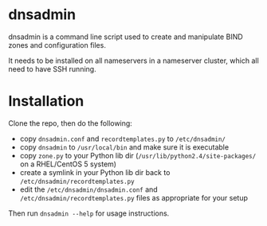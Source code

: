 dnsadmin
========

dnsadmin is a command line script used to create and manipulate BIND zones
and configuration files.

It needs to be installed on all nameservers in a nameserver cluster, which all
need to have SSH running.

Installation
============
Clone the repo, then do the following:
 - copy `dnsadmin.conf` and `recordtemplates.py` to `/etc/dnsadmin/`
 - copy `dnsadmin` to `/usr/local/bin` and make sure it is executable
 - copy `zone.py` to your Python lib dir (`/usr/lib/python2.4/site-packages/`
   on a RHEL/CentOS 5 system)
 - create a symlink in your Python lib dir back to `/etc/dnsadmin/recordtemplates.py`
 - edit the `/etc/dnsadmin/dnsadmin.conf` and `/etc/dnsadmin/recordtemplates.py`
   files as appropriate for your setup

Then run `dnsadmin --help` for usage instructions.
